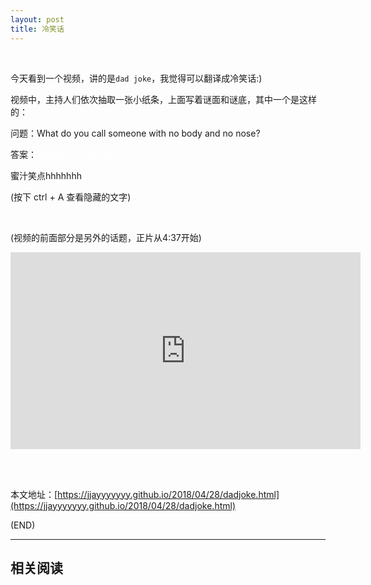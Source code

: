```yaml
---
layout: post
title: 冷笑话
---
```



<br>

今天看到一个视频，讲的是`dad joke`，我觉得可以翻译成冷笑话:)

视频中，主持人们依次抽取一张小纸条，上面写着谜面和谜底，其中一个是这样的：

问题：What do you call someone with no body and no nose?

答案：<span style="color:white;">Nobody knows (nose)</span>

蜜汁笑点hhhhhhh

(按下 ctrl + A 查看隐藏的文字)

<br>

(视频的前面部分是另外的话题，正片从4:37开始)

<iframe width="560" height="315" src="https://www.youtube.com/embed/tJCBv37EDOI?rel=0&amp;showinfo=0&amp;start=278" frameborder="0" allow="autoplay; encrypted-media" allowfullscreen></iframe>

<br><br>

本文地址：[https://jjayyyyyyy.github.io/2018/04/28/dadjoke.html](https://jjayyyyyyy.github.io/2018/04/28/dadjoke.html)

(END)

---

##	相关阅读

